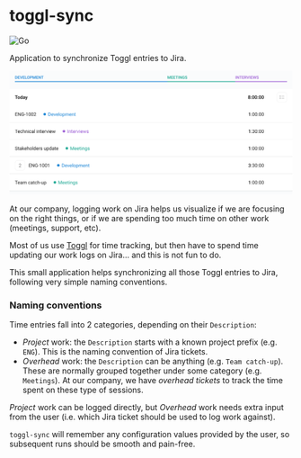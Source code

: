 # toggl-sync

![Go](https://github.com/javicg/toggl-sync/workflows/Go/badge.svg)

Application to synchronize Toggl entries to Jira.

![Toggl UI](.github/assets/toggl-ui.png)

At our company, logging work on Jira helps us visualize if we are focusing on the right things,
or if we are spending too much time on other work (meetings, support, etc).

Most of us use [Toggl](https://toggl.com/) for time tracking, but then have to spend time updating our work logs on Jira...
and this is not fun to do.

This small application helps synchronizing all those Toggl entries to Jira, following very simple naming conventions.

### Naming conventions

Time entries fall into 2 categories, depending on their `Description`:
- _Project_ work: the `Description` starts with a known project prefix (e.g. `ENG`).
This is the naming convention of Jira tickets.
- _Overhead_ work: the `Description` can be anything (e.g. `Team catch-up`).
These are normally grouped together under some category (e.g. `Meetings`).
At our company, we have _overhead tickets_ to track the time spent on these type of sessions.

_Project_ work can be logged directly, but _Overhead_ work needs extra input from the user
(i.e. which Jira ticket should be used to log work against).

`toggl-sync` will remember any configuration values provided by the user, so subsequent runs should be smooth and pain-free.
